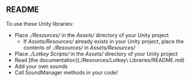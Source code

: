 ## README

To use these Unity libraries:
- Place *./Resources/* in the *Assets/* directory of your Unity project 
  - If *Assets/Resources/* already exists in your Unity project, place the contents of *./Resources/* in *Assets/Resources/*
- Place *./Lotkey Scripts/* in the *Assets/* directory of your Unity project
- Read [the documentation](./Resources/Lotkey\ Libraries/README.md)
- Add your own sounds
- Call SoundManager methods in your code! 
